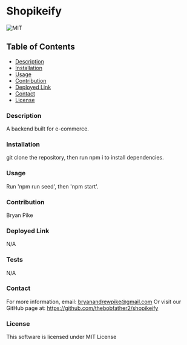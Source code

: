 # Shopikeify
![MIT](https://img.shields.io/badge/license-mit-blue)
## Table of Contents
- [Description](#description)
- [Installation](#installation)
- [Usage](#usage)
- [Contribution](#contribution)
- [Deployed Link](#deployedlink)
- [Contact](#contact)
- [License](#license)
### Description
A backend built for e-commerce.
### Installation
git clone the repository, then run npm i to install dependencies.
### Usage
Run 'npm run seed', then 'npm start'.
### Contribution
Bryan Pike
### Deployed Link
N/A
### Tests
N/A
### Contact
For more information, email: [bryanandrewpike@gmail.com](mailto:bryanandrewpike@gmail.com)
Or visit our GitHub page at: https://github.com/thebobfather2/shopikeify

### License 
This software is licensed under MIT License